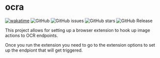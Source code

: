 # ocra

[![wakatime](https://wakatime.com/badge/user/a0b906ce-b8e7-4463-8bce-383238df6d4b/project/58624615-104c-4910-9245-ff6a17984295.svg)](https://wakatime.com/badge/user/a0b906ce-b8e7-4463-8bce-383238df6d4b/project/58624615-104c-4910-9245-ff6a17984295) ![GitHub](https://img.shields.io/github/license/ragaeeb/ocra) ![GitHub issues](https://img.shields.io/github/issues/ragaeeb/ocra) ![GitHub stars](https://img.shields.io/github/stars/ragaeeb/ocra?style=social) ![GitHub Release](https://img.shields.io/github/v/release/ragaeeb/ocra)

This project allows for setting up a browser extension to hook up image actions to OCR endpoints.

Once you run the extension you need to go to the extension options to set up the endpiont that will get triggered.